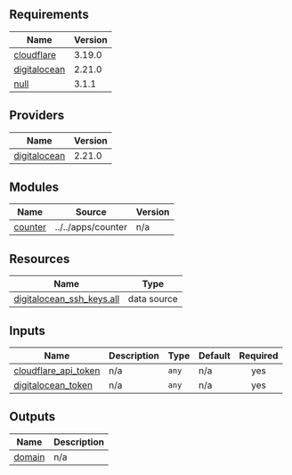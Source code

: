 ## Requirements

| Name | Version |
|------|---------|
| <a name="requirement_cloudflare"></a> [cloudflare](#requirement\_cloudflare) | 3.19.0 |
| <a name="requirement_digitalocean"></a> [digitalocean](#requirement\_digitalocean) | 2.21.0 |
| <a name="requirement_null"></a> [null](#requirement\_null) | 3.1.1 |

## Providers

| Name | Version |
|------|---------|
| <a name="provider_digitalocean"></a> [digitalocean](#provider\_digitalocean) | 2.21.0 |

## Modules

| Name | Source | Version |
|------|--------|---------|
| <a name="module_counter"></a> [counter](#module\_counter) | ../../apps/counter | n/a |

## Resources

| Name | Type |
|------|------|
| [digitalocean_ssh_keys.all](https://registry.terraform.io/providers/digitalocean/digitalocean/2.21.0/docs/data-sources/ssh_keys) | data source |

## Inputs

| Name | Description | Type | Default | Required |
|------|-------------|------|---------|:--------:|
| <a name="input_cloudflare_api_token"></a> [cloudflare\_api\_token](#input\_cloudflare\_api\_token) | n/a | `any` | n/a | yes |
| <a name="input_digitalocean_token"></a> [digitalocean\_token](#input\_digitalocean\_token) | n/a | `any` | n/a | yes |

## Outputs

| Name | Description |
|------|-------------|
| <a name="output_domain"></a> [domain](#output\_domain) | n/a |
